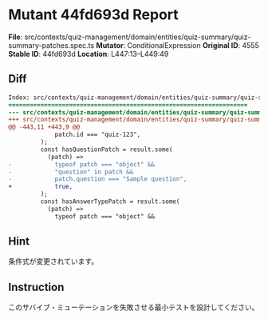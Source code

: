 # Mutant 44fd693d Report

**File**: src/contexts/quiz-management/domain/entities/quiz-summary/quiz-summary-patches.spec.ts
**Mutator**: ConditionalExpression
**Original ID**: 4555
**Stable ID**: 44fd693d
**Location**: L447:13–L449:49

## Diff

```diff
Index: src/contexts/quiz-management/domain/entities/quiz-summary/quiz-summary-patches.spec.ts
===================================================================
--- src/contexts/quiz-management/domain/entities/quiz-summary/quiz-summary-patches.spec.ts	original
+++ src/contexts/quiz-management/domain/entities/quiz-summary/quiz-summary-patches.spec.ts	mutated #4555
@@ -443,11 +443,9 @@
             patch.id === "quiz-123",
         );
         const hasQuestionPatch = result.some(
           (patch) =>
-            typeof patch === "object" &&
-            "question" in patch &&
-            patch.question === "Sample question",
+            true,
         );
         const hasAnswerTypePatch = result.some(
           (patch) =>
             typeof patch === "object" &&
```

## Hint

条件式が変更されています。

## Instruction

このサバイブ・ミューテーションを失敗させる最小テストを設計してください。
